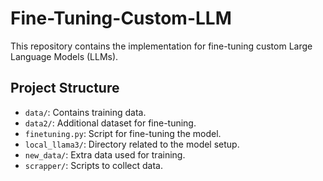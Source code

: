 # Fine-Tuning-Custom-LLM

This repository contains the implementation for fine-tuning custom Large Language Models (LLMs).

## Project Structure

- `data/`: Contains training data.
- `data2/`: Additional dataset for fine-tuning.
- `finetuning.py`: Script for fine-tuning the model.
- `local_llama3/`: Directory related to the model setup.
- `new_data/`: Extra data used for training.
- `scrapper/`: Scripts to collect data.
